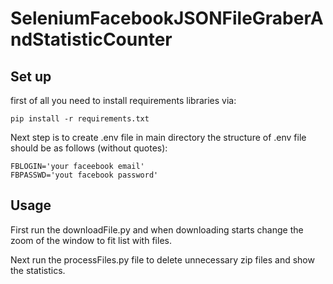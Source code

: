# SeleniumFacebookJSONFileGraberAndStatisticCounter
 
## Set up

first of all you need to install requirements libraries via:
```
pip install -r requirements.txt
```

Next step is to create .env file in main directory
the structure of .env file should be as follows (without quotes):

```dotenv
FBLOGIN='your faceebook email'
FBPASSWD='yout facebook password'
```

## Usage

First run the downloadFile.py and when downloading starts change the zoom of the window 
to fit list with files.

Next run the processFiles.py file to delete unnecessary zip files and show the statistics.
